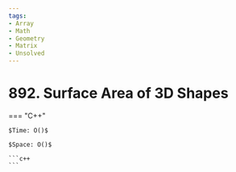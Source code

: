 ```yaml
---
tags:
- Array
- Math
- Geometry
- Matrix
- Unsolved
---
```



# 892. Surface Area of 3D Shapes

=== "C++"

    $Time: O()$

    $Space: O()$

    ```c++
    ```